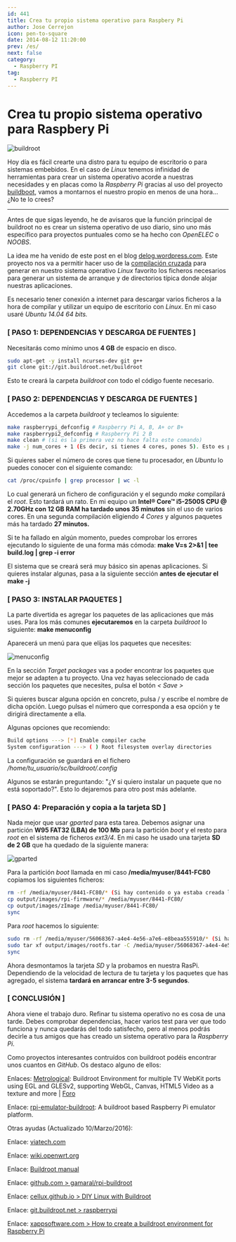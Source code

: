 ```yaml
---
id: 441
title: Crea tu propio sistema operativo para Raspbery Pi
author: Jose Cerrejon
icon: pen-to-square
date: 2014-08-12 11:20:00
prev: /es/
next: false
category:
  - Raspberry PI
tag:
  - Raspberry PI
---
```


# Crea tu propio sistema operativo para Raspbery Pi

![buildroot](/images/2014/08/buildroot.png)

Hoy día es fácil crearte una distro para tu equipo de escritorio o para sistemas embebidos. En el caso de *Linux* tenemos infinidad de herramientas para crear un sistema operativo acorde a nuestras necesidades y en placas como la *Raspberry Pi* gracias al uso del proyecto [buildboot](http://buildroot.uclibc.org/), vamos a montarnos el nuestro propio en menos de una hora... ¿No te lo crees?

- - -
Antes de que sigas leyendo, he de avisaros que la función principal de buildroot no es crear un sistema operativo de uso diario, sino uno más específico para proyectos puntuales como se ha hecho con *OpenELEC* o *NOOBS*.

La idea me ha venido de este post en el blog [delog.wordpress.com](http://delog.wordpress.com/2014/07/15/custom-embedded-linux-system-for-raspberry-pi-with-buildroot-2/). Este proyecto nos va a permitir hacer uso de la [compilación cruzada](http://es.wikipedia.org/wiki/Compilador_cruzado) para generar en nuestro sistema operativo *Linux* favorito los ficheros necesarios para generar un sistema de arranque y de directorios típica donde alojar nuestras aplicaciones.

Es necesario tener conexión a internet para descargar varios ficheros a la hora de compilar y utilizar un equipo de escritorio con *Linux*. En mi caso usaré *Ubuntu 14.04 64 bits.*


### [ PASO 1: DEPENDENCIAS Y DESCARGA DE FUENTES ]

Necesitarás como mínimo unos **4 GB** de espacio en disco.

```bash
sudo apt-get -y install ncurses-dev git g++
git clone git://git.buildroot.net/buildroot
```

Esto te creará la carpeta *buildroot* con todo el código fuente necesario.

### [ PASO 2: DEPENDENCIAS Y DESCARGA DE FUENTES ]

Accedemos a la carpeta *buildroot* y tecleamos lo siguiente:

```bash
make raspberrypi_defconfig # Raspberry Pi A, B, A+ or B+
make raspberrypi2_defconfig # Raspberry Pi 2 B
make clean # (si es la primera vez no hace falta este comando)
make -j num_cores + 1 (Es decir, si tienes 4 cores, pones 5). Esto es para acelerar el compilado, pero si ves que falla algo simplemente ejecuta make sin -j
```

Si quieres saber el número de cores que tiene tu procesador, en *Ubuntu* lo puedes conocer con el siguiente comando:

```bash
cat /proc/cpuinfo | grep processor | wc -l
```

Lo cual generará un fichero de configuración y el segundo *make* compilará el *root*. Esto tardará un rato. En mi equipo un **Intel® Core™ i5-2500S CPU @ 2.70GHz con 12 GB RAM ha tardado unos 35 minutos** sin el uso de varios cores. En una segunda compilación eligiendo *4 Cores* y algunos paquetes más ha tardado **27 minutos.**

Si te ha fallado en algún momento, puedes comprobar los errores ejecutando lo siguiente de una forma más cómoda: **make V=s 2>&1 | tee build.log | grep -i error**

El sistema que se creará será muy básico sin apenas aplicaciones. Si quieres instalar algunas, pasa a la siguiente sección **antes de ejecutar el make -j**

### [ PASO 3: INSTALAR PAQUETES ]

La parte divertida es agregar los paquetes de las aplicaciones que más uses. Para los más comunes **ejecutaremos** en la carpeta *buildroot* lo siguiente: **make menuconfig**

Aparecerá un menú para que elijas los paquetes que necesites:

![menuconfig](/images/2014/08/menuconfig.png)

En la sección *Target packages* vas a poder encontrar los paquetes que mejor se adapten a tu proyecto. Una vez hayas seleccionado de cada sección los paquetes que necesites, pulsa el botón *< Save >*

Si quieres buscar alguna opción en concreto, pulsa / y escribe el nombre de dicha opción. Luego pulsas el número que corresponda a esa opción y te dirigirá directamente a ella.

Algunas opciones que recomiendo:

```bash
Build options ---> [*] Enable compiler cache
System configuration ---> ( ) Root filesystem overlay directories
```

La configuración se guardará en el fichero */home/tu_usuario/sc/buildroot/.config*

Algunos se estarán preguntando: "¿Y si quiero instalar un paquete que no está soportado?". Esto lo dejaremos para otro post más adelante.

### [ PASO 4: Preparación y copia a la tarjeta SD ]

Nada mejor que usar *gparted* para esta tarea. Debemos asignar una partición **W95 FAT32 (LBA) de 100 Mb** para la partición *boot* y el resto para *root* en el sistema de ficheros *ext3/4*. En mi caso he usado una tarjeta **SD de 2 GB** que ha quedado de la siguiente manera:

![gparted](/images/2014/08/gparted.png)

Para la partición *boot* llamada en mi caso **/media/myuser/8441-FC80** copiamos los siguientes ficheros:

```bash
rm -rf /media/myuser/8441-FC80/* (Si hay contenido o ya estaba creada la unidad)
cp output/images/rpi-firmware/* /media/myuser/8441-FC80/
cp output/images/zImage /media/myuser/8441-FC80/
sync
```

Para *root* hacemos lo siguiente:

```bash
sudo rm -rf /media/myuser/56068367-a4e4-4e56-a7e6-e8beaa555910/* (Si hay contenido o ya estaba creada la unidad)
sudo tar xf output/images/rootfs.tar -C /media/myuser/56068367-a4e4-4e56-a7e6-e8beaa555910/
sync
```

Ahora desmontamos la tarjeta *SD* y la probamos en nuestra RasPi. Dependiendo de la velocidad de lectura de tu tarjeta y los paquetes que has agregado, el sistema **tardará en arrancar entre 3-5 segundos**.


### [ CONCLUSIÓN ]

Ahora viene el trabajo duro. Refinar tu sistema operativo no es cosa de una tarde. Debes comprobar dependencias, hacer varios test para ver que todo funciona y nunca quedarás del todo satisfecho, pero al menos podrás decirle a tus amigos que has creado un sistema operativo para la *Raspberry Pi*.

Como proyectos interesantes contruídos con buildroot podéis encontrar unos cuantos en *GitHub*. Os destaco alguno de ellos:

Enlaces: [Metrological](https://github.com/Metrological/buildroot): Buildroot Environment for multiple TV WebKit ports using EGL and GLESv2, supporting WebGL, Canvas, HTML5 Video as a texture and more | [Foro](http://www.raspberrypi.org/forums/viewtopic.php?f=38&t=43087)

Enlace: [rpi-emulator-buildroot](https://github.com/rmaz/rpi-emulator-buildroot): A buildroot based Raspberry Pi emulator platform.

Otras ayudas (Actualizado 10/Marzo/2016):

Enlace: [viatech.com](http://www.viatech.com/en/2015/06/buildroot/)

Enlace: [wiki.openwrt.org](http://wiki.openwrt.org/es/doc/howto/build)

Enlace: [Buildroot manual](http://buildroot.uclibc.org/downloads/manual/manual.html)

Enlace: [github.com > gamaral/rpi-buildroot](https://github.com/gamaral/rpi-buildroot)

Enlace: [cellux.github.io > DIY Linux with Buildroot](http://cellux.github.io/articles/diy-linux-with-buildroot-part-1/)

Enlace: [git.buildroot.net > raspberrypi](http://git.buildroot.net/buildroot/tree/board/raspberrypi/readme.txt)

Enlace: [xappsoftware.com > 
How to create a buildroot environment for Raspberry Pi](http://www.xappsoftware.com/wordpress/2013/06/06/how-to-create-a-buildroot-environment-for-raspberry-pi/)
